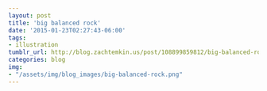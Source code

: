 ```yaml
---
layout: post
title: 'big balanced rock'
date: '2015-01-23T02:27:43-06:00'
tags: 
- illustration
tumblr_url: http://blog.zachtemkin.us/post/108899859812/big-balanced-rock
categories: blog
img:
- "/assets/img/blog_images/big-balanced-rock.png"
---
```

